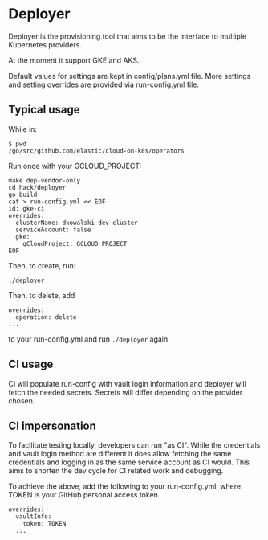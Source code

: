 # Deployer

Deployer is the provisioning tool that aims to be the interface to multiple Kubernetes providers.

At the moment it support GKE and AKS.

Default values for settings are kept in config/plans.yml file. More settings and setting overrides are provided via run-config.yml file.

## Typical usage

While in:
```
$ pwd
/go/src/github.com/elastic/cloud-on-k8s/operators
```

Run once with your GCLOUD_PROJECT:
```
make dep-vendor-only
cd hack/deployer
go build
cat > run-config.yml << EOF
id: gke-ci
overrides:
  clusterName: dkowalski-dev-cluster
  serviceAccount: false
  gke:
    gCloudProject: GCLOUD_PROJECT
EOF
```

Then, to create, run:
```
./deployer
```

Then, to delete, add 
```
overrides:
  operation: delete
...
``` 
to your run-config.yml and run `./deployer` again.


## CI usage

CI will populate run-config with vault login information and deployer will fetch the needed secrets. Secrets will differ depending on the provider chosen.

## CI impersonation

To facilitate testing locally, developers can run "as CI". While the credentials and vault login method are different it does allow fetching the same credentials and logging in as the same service account as CI would. This aims to shorten the dev cycle for CI related work and debugging.

To achieve the above, add the following to your run-config.yml, where TOKEN is your GitHub personal access token.

```
overrides:
  vaultInfo:
    token: TOKEN
  ...
```